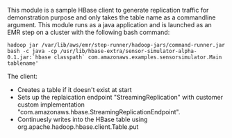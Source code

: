 This module is a sample HBase client to generate replication traffic for demonstration purpose and only takes the table name as a commandline argument.
This module runs as a java application and is launched as an EMR step on a cluster with the following bash command:

```
hadoop jar /var/lib/aws/emr/step-runner/hadoop-jars/command-runner.jar bash -c java -cp /usr/lib/hbase-extra/sensor-simulator-alpha-0.1.jar:`hbase classpath` com.amazonaws.examples.sensorsimulator.Main tablename'
```

The client:
  * Creates a table if it doesn't exist at start
  * Sets up the replaication endpoint "StreamingReplication" with customer custom implementation "com.amazonaws.hbase.StreamingReplicationEndpoint".
  * Continuesly writes into the HBase table using org.apache.hadoop.hbase.client.Table.put
  
